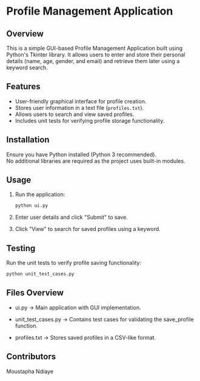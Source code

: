 # **Profile Management Application**  

## **Overview**  
This is a simple GUI-based Profile Management Application built using Python's Tkinter library. It allows users to enter and store their personal details (name, age, gender, and email) and retrieve them later using a keyword search.  

## **Features**  
- User-friendly graphical interface for profile creation.  
- Stores user information in a text file (`profiles.txt`).  
- Allows users to search and view saved profiles.  
- Includes unit tests for verifying profile storage functionality.  

## **Installation**  
Ensure you have Python installed (Python 3 recommended).  
No additional libraries are required as the project uses built-in modules.  

## **Usage**  
1. Run the application:  
   ```bash
   python ui.py
   ```
2. Enter user details and click "Submit" to save.

3. Click "View" to search for saved profiles using a keyword.
## **Testing**
Run the unit tests to verify profile saving functionality:
  ```bash
  python unit_test_cases.py

```
## **Files Overview**
- ui.py → Main application with GUI implementation.

- unit_test_cases.py → Contains test cases for validating the save_profile function.

- profiles.txt → Stores saved profiles in a CSV-like format.
## **Contributors**
Moustapha Ndiaye

